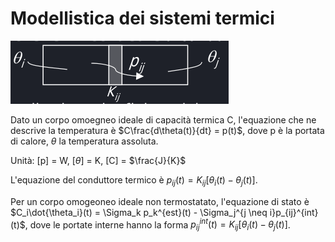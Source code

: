 # Modellistica dei sistemi termici
![alt text](../img/lezione_07.md/image.png)

Dato un corpo omoegneo ideale di capacità termica C, l'equazione che ne descrive la temperatura è $C\frac{d\theta(t)}{dt} = p(t)$, dove p è la portata di calore, $\theta$ la temperatura assoluta.

Unità: [p] = W, [$\theta$] = K, [C] = $\frac{J}{K}$

L'equazione del conduttore termico è $p_{ij}(t) = K_{ij}[\theta_i(t) - \theta_j(t)]$.

Per un corpo omogeoneo ideale non termostatato, l'equazione di stato è $C_i\dot{\theta_i}(t) = \Sigma_k p_k^{est}(t) - \Sigma_j^{j \neq i}p_{ij}^{int}(t)$, dove le portate interne hanno la forma $p_{ij}^{int}(t) = K_{ij}[\theta_i(t) - \theta_j(t)]$.